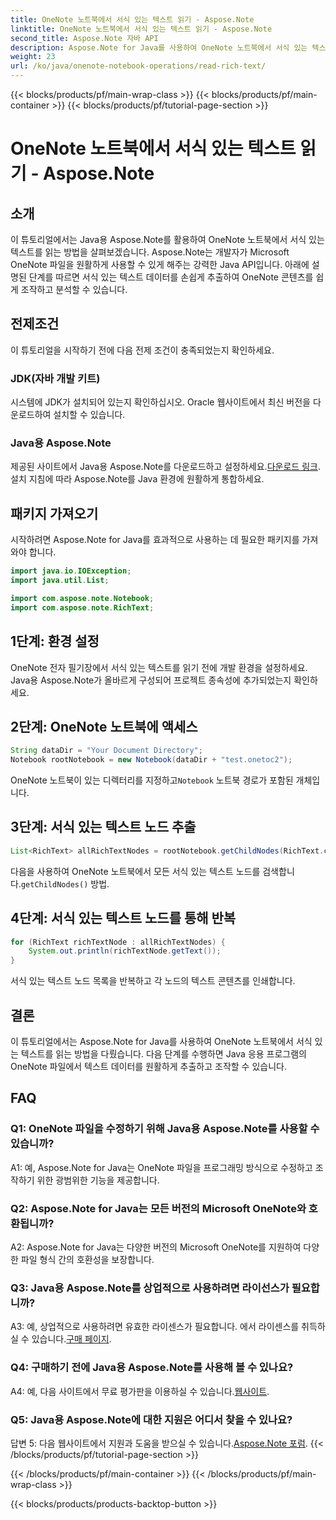 ```yaml
---
title: OneNote 노트북에서 서식 있는 텍스트 읽기 - Aspose.Note
linktitle: OneNote 노트북에서 서식 있는 텍스트 읽기 - Aspose.Note
second_title: Aspose.Note 자바 API
description: Aspose.Note for Java를 사용하여 OneNote 노트북에서 서식 있는 텍스트를 읽는 방법을 알아보세요. 원활한 OneNote 통합으로 Java 애플리케이션을 향상하세요.
weight: 23
url: /ko/java/onenote-notebook-operations/read-rich-text/
---
```


{{< blocks/products/pf/main-wrap-class >}}
{{< blocks/products/pf/main-container >}}
{{< blocks/products/pf/tutorial-page-section >}}

# OneNote 노트북에서 서식 있는 텍스트 읽기 - Aspose.Note

## 소개

이 튜토리얼에서는 Java용 Aspose.Note를 활용하여 OneNote 노트북에서 서식 있는 텍스트를 읽는 방법을 살펴보겠습니다. Aspose.Note는 개발자가 Microsoft OneNote 파일을 원활하게 사용할 수 있게 해주는 강력한 Java API입니다. 아래에 설명된 단계를 따르면 서식 있는 텍스트 데이터를 손쉽게 추출하여 OneNote 콘텐츠를 쉽게 조작하고 분석할 수 있습니다.

## 전제조건

이 튜토리얼을 시작하기 전에 다음 전제 조건이 충족되었는지 확인하세요.

### JDK(자바 개발 키트)

시스템에 JDK가 설치되어 있는지 확인하십시오. Oracle 웹사이트에서 최신 버전을 다운로드하여 설치할 수 있습니다.

### Java용 Aspose.Note

 제공된 사이트에서 Java용 Aspose.Note를 다운로드하고 설정하세요.[다운로드 링크](https://releases.aspose.com/note/java/). 설치 지침에 따라 Aspose.Note를 Java 환경에 원활하게 통합하세요.

## 패키지 가져오기

시작하려면 Aspose.Note for Java를 효과적으로 사용하는 데 필요한 패키지를 가져와야 합니다.

```java
import java.io.IOException;
import java.util.List;

import com.aspose.note.Notebook;
import com.aspose.note.RichText;
```

## 1단계: 환경 설정

OneNote 전자 필기장에서 서식 있는 텍스트를 읽기 전에 개발 환경을 설정하세요. Java용 Aspose.Note가 올바르게 구성되어 프로젝트 종속성에 추가되었는지 확인하세요.

## 2단계: OneNote 노트북에 액세스

```java
String dataDir = "Your Document Directory";
Notebook rootNotebook = new Notebook(dataDir + "test.onetoc2");
```

 OneNote 노트북이 있는 디렉터리를 지정하고`Notebook` 노트북 경로가 포함된 개체입니다.

## 3단계: 서식 있는 텍스트 노드 추출

```java
List<RichText> allRichTextNodes = rootNotebook.getChildNodes(RichText.class);
```

 다음을 사용하여 OneNote 노트북에서 모든 서식 있는 텍스트 노드를 검색합니다.`getChildNodes()` 방법.

## 4단계: 서식 있는 텍스트 노드를 통해 반복

```java
for (RichText richTextNode : allRichTextNodes) {
    System.out.println(richTextNode.getText());
}
```

서식 있는 텍스트 노드 목록을 반복하고 각 노드의 텍스트 콘텐츠를 인쇄합니다.

## 결론

이 튜토리얼에서는 Aspose.Note for Java를 사용하여 OneNote 노트북에서 서식 있는 텍스트를 읽는 방법을 다뤘습니다. 다음 단계를 수행하면 Java 응용 프로그램의 OneNote 파일에서 텍스트 데이터를 원활하게 추출하고 조작할 수 있습니다.

## FAQ

### Q1: OneNote 파일을 수정하기 위해 Java용 Aspose.Note를 사용할 수 있습니까?

A1: 예, Aspose.Note for Java는 OneNote 파일을 프로그래밍 방식으로 수정하고 조작하기 위한 광범위한 기능을 제공합니다.

### Q2: Aspose.Note for Java는 모든 버전의 Microsoft OneNote와 호환됩니까?

A2: Aspose.Note for Java는 다양한 버전의 Microsoft OneNote를 지원하여 다양한 파일 형식 간의 호환성을 보장합니다.

### Q3: Java용 Aspose.Note를 상업적으로 사용하려면 라이선스가 필요합니까?

 A3: 예, 상업적으로 사용하려면 유효한 라이센스가 필요합니다. 에서 라이센스를 취득하실 수 있습니다.[구매 페이지](https://purchase.aspose.com/buy).

### Q4: 구매하기 전에 Java용 Aspose.Note를 사용해 볼 수 있나요?

 A4: 예, 다음 사이트에서 무료 평가판을 이용하실 수 있습니다.[웹사이트](https://releases.aspose.com/).

### Q5: Java용 Aspose.Note에 대한 지원은 어디서 찾을 수 있나요?

 답변 5: 다음 웹사이트에서 지원과 도움을 받으실 수 있습니다.[Aspose.Note 포럼](https://forum.aspose.com/c/note/28).
{{< /blocks/products/pf/tutorial-page-section >}}

{{< /blocks/products/pf/main-container >}}
{{< /blocks/products/pf/main-wrap-class >}}

{{< blocks/products/products-backtop-button >}}
